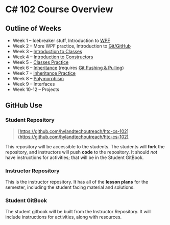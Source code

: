 # C# 102 Course Overview
## Outline of Weeks
- Week 1 – Icebreaker stuff, Introduction to [WPF](WPF/)
- Week 2 – More WPF practice, Introduction to [Git/GitHub](Git/)
- Week 3 – [Introduction to Classes](ClassesIntroduction/)
- Week 4 – [Introduction to Constructors](Constructors/)
- Week 5 – [Classes Practice](ClassesPractice/)
- Week 6 – [Inheritance](Inheritance/) (requires [Git Pushing & Pulling](Git/PushingAndPulling/))
- Week 7 – [Inheritance Practice](InheritancePractice/)
- Week 8 – [Polymorphism](Polymorphism/)
- Week 9 – Interfaces
- Week 10-12 – Projects

## GitHub Use
### Student Repository
> [https://github.com/hylandtechoutreach/htc-cs-102](https://github.com/hylandtechoutreach/htc-cs-102)

This repository will be accessible to the students. The students will **fork** the repository, and instructors will push **code** to the repository. It should _not_ have instructions for activities; that will be in the Student GitBook.

### Instructor Repository
This is the instructor repository. It has all of the **lesson plans** for the semester, including the student facing material and solutions.

### Student GitBook
The student gitbook will be built from the Instructor Repository. It will include instructions for activities, along with resources.